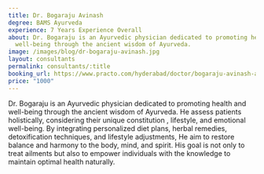```yaml
---
title: Dr. Bogaraju Avinash
degree: BAMS Ayurveda
experience: 7 Years Experience Overall
about: Dr. Bogaraju is an Ayurvedic physician dedicated to promoting health and
  well-being through the ancient wisdom of Ayurveda.
image: /images/blog/dr-bogaraju-avinash.jpg
layout: consultants
permalink: consultants/:title
booking_url: https://www.practo.com/hyderabad/doctor/bogaraju-avinash-ayurveda-2?practice_id=1464591&specialization=Ayurveda&referrer=doctor_listing&page_uid=fb5b4594-2a2a-4d2b-a81f-048506bcf0fc
price: "1000"
---
```

Dr. Bogaraju is an Ayurvedic physician dedicated to promoting health and well-being through the ancient wisdom of Ayurveda. He assess patients holistically, considering their unique constitution , lifestyle, and emotional well-being. By integrating personalized diet plans, herbal remedies, detoxification techniques, and lifestyle adjustments, He aim to restore balance and harmony to the body, mind, and spirit. His goal is not only to treat ailments but also to empower individuals with the knowledge to maintain optimal health naturally.
